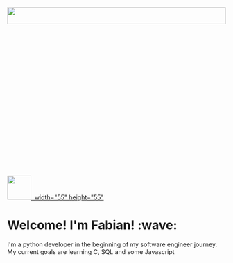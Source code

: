 <!DOCTYPE html>
<head>
</head>

<body>

<img src="https://i.imgur.com/734zgrX.jpg" width="100%" height="10%">

<a href="https://www.instagram.com/djawero/">
<img src="https://upload.wikimedia.org/wikipedia/commons/thumb/e/e7/Instagram_logo_2016.svg/2048px-Instagram_logo_2016.svg.png" 
    width="55" 
    height="55">
</a>
<a href="https://www.linkedin.com/in/fabian-moor-pucar-220519242/">
  <img src"https://i.imgur.com/ppKiSpl.png">
     width="55"
     height="55"
</a>

<h1> Welcome! I'm Fabian! :wave:</h1>
<p1> I'm a python developer in the beginning of my software engineer
    journey. My current goals are learning C, SQL and some Javascript </p1>

